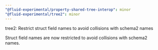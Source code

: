 ```yaml
---
"@fluid-experimental/property-shared-tree-interop": minor
"@fluid-experimental/tree2": minor
---
```


tree2: Restrict struct field names to avoid collisions with schema2 names

Struct field names are now restricted to avoid collisions with schema2 names.